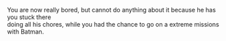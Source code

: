 You are now really bored, but cannot do anything about it because he has you stuck there  
doing all his chores, while you had the chance to go on a extreme missions with Batman.